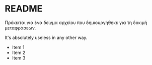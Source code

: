 # README

Πρόκειται για ένα δείγμα αρχείου που δημιουργήθηκε για τη δοκιμή μεταφράσεων.

It's absolutely useless in any other way.

- Item 1
- Item 2
- Item 3
